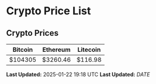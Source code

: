 # Crypto Price List

## Crypto Prices
| Bitcoin | Ethereum | Litecoin |
| ------- | -------- | -------- |
| $104305 | $3260.46 | $116.98 |
**Last Updated:** 2025-01-22 19:18 UTC
**Last Updated:** $DATE$
